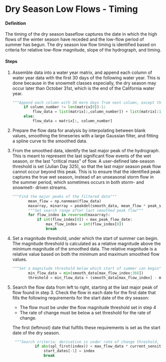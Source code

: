 # Dry Season Low Flows - Timing

#### Definition

The timing of the dry season baseflow captures the date in which the high flows of the winter season have receded and the low-flow period of summer has begun. The dry season low flow timing is identified based on criteria for relative low-flow magnitude, slope of the hydrograph, and timing.

#### Steps

1. Assemble data into a water year matrix, and append each column of water year data with the first 30 days of the following water year. This is done because in the snowmelt classes especially, the dry season may occur later than October 31st, which is the end of the California water year.
   ```py
   """Append each column with 30 more days from next column, except the last column"""
        if column_number != len(matrix[0])-1:
            flow_data = list(matrix[:,column_number]) + list(matrix[:100,column_number+1])
        else:
            flow_data = matrix[:, column_number]
   ```
2. Prepare the flow data for analysis by interpolating between blank values, smoothing the timeseries with a large Gaussian filter, and fitting a spline curve to the smoothed data.

3. From the smoothed data, identify the last major peak of the hydrograph. This is meant to represent the last significant flow events of the wet season, or the last "critical mass" of flow. A user-defined late-season threshold is set \(Julian Day 325\), so that the last major season peak flow cannot occur beyond this peak. This is to ensure that the identified peak captures the true wet season, instead of an unseasonal storm flow in the summer period, which sometimes occurs in both storm- and snowmelt- driven streams.

   ```py
   """Find the major peaks of the filtered data"""
          mean_flow = np.nanmean(flow_data)
          maxarray, minarray = peakdet(smooth_data, mean_flow * peak_sensitivity)
          """Set search range after last smoothed peak flow"""
          for flow_index in reversed(maxarray):
              if int(flow_index[0]) < max_peak_flow_date:
                  max_flow_index = int(flow_index[0])
                  break
   ```

4. Set a magnitude threshold, under which the start of summer can begin. The magnitude threshold is calculated as a relative magnitude above the minimum magnitude of the smoothed data. The relative magnitude is a relative value based on both the minimum and maximum smoothed flow values.

   ```py
   """Set a magnitude threshold below which start of summer can begin"""
          min_flow_data = min(smooth_data[max_flow_index:366])
          threshold = min_flow_data + (smooth_data[max_flow_index] - min_flow_data) * min_summer_flow_percent
   ```

5. Search the flow data from left to right, starting at the last major peak of flow found in step 3. Check the flow in each date for the first date that fills the following requirements for the start date of the dry season:
   *  The flow must be under the flow magnitude threshold set in step 4
   * The rate of change must be below a set threshold for the rate of change.

   The first \(leftmost\) date that fulfills these requirements is set as the start date of the dry season.

    ```py
     """Search criteria: derivative is under rate of change threshold, date is after last major peak, and flow is less than specified percent of smoothed max flow"""
              if abs(spl_first(index)) < max_flow_data * current_sensitivity and index > max_flow_index and data < threshold:
                  start_dates[-1] = index
                  break
     ```
